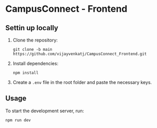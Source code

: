 # CampusConnect - Frontend

## Settin up locally

1. Clone the repository:

   ```
   git clone -b main https://github.com/vijayvenkatj/CampusConnect_Frontend.git
   ```

2. Install dependencies:

   ```
   npm install
   ```
3. Create a `.env` file in the root folder and paste the necessary keys.

## Usage

To start the development server, run:

```
npm run dev
```
